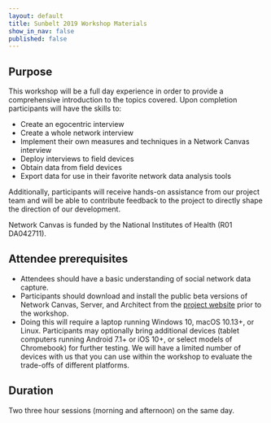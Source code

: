 ```yaml
---
layout: default
title: Sunbelt 2019 Workshop Materials
show_in_nav: false
published: false
---
```


## Purpose

This workshop will be a full day experience in order to provide a comprehensive introduction to the topics covered. Upon completion participants will have the skills to:

* Create an egocentric interview
* Create a whole network interview
* Implement their own measures and techniques in a Network Canvas interview
* Deploy interviews to field devices
* Obtain data from field devices
* Export data for use in their favorite network data analysis tools

Additionally, participants will receive hands-on assistance from our project team and will be able to contribute feedback to the project to directly shape the direction of our development.

Network Canvas is funded by the National Institutes of Health (R01 DA042711).

## Attendee prerequisites

* Attendees should have a basic understanding of social network data capture.
* Participants should download and install the public beta versions of Network Canvas, Server, and Architect from the [project website](https://networkcanvas.com) prior to the workshop.
* Doing this will require a laptop running Windows 10, macOS 10.13+, or Linux. Participants may optionally bring additional devices (tablet computers running Android 7.1+ or iOS 10+, or select models of Chromebook) for further testing. We will have a limited number of devices with us that you can use within the workshop to evaluate the trade-offs of different platforms.

## Duration

Two three hour sessions (morning and afternoon) on the same day.
